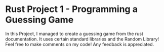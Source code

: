 # Rust Project 1 - Programming a Guessing Game

In this Project, I managed to create a guessing game from the rust documentation. It uses certain standard libraries and the Random Library! Feel free to make comments on my code! Any feedback is appreciated.